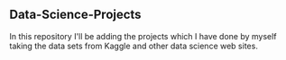 ## Data-Science-Projects ##               
In this repository I'll be adding the projects which I have done by myself taking the data sets from Kaggle and other data science web sites.                              
